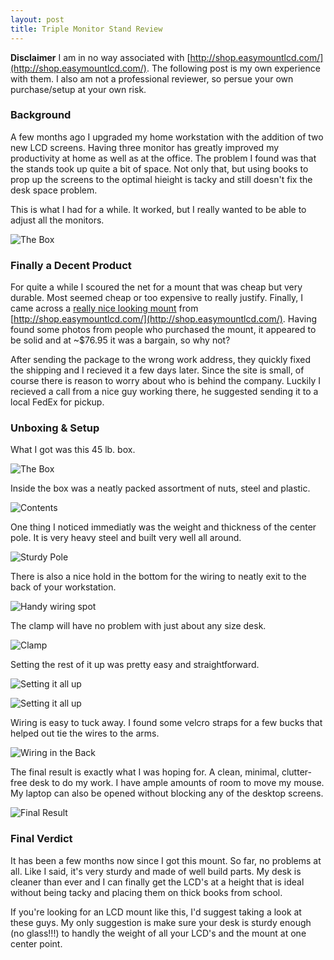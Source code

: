 ```yaml
---
layout: post
title: Triple Monitor Stand Review
---
```


**Disclaimer** I am in no way associated with [http://shop.easymountlcd.com/](http://shop.easymountlcd.com/). The following post is my own experience with them. I also am not a professional reviewer, so persue your own purchase/setup at your own risk.

### Background

A few months ago I upgraded my home workstation with the addition of two new LCD screens. Having three monitor has greatly improved my productivity at home as well as at the office. The problem I found was that the stands took up quite a bit of space. Not only that, but using books to prop up the screens to the optimal hieight is tacky and still doesn't fix the desk space problem.

This is what I had for a while. It worked, but I really wanted to be able to adjust all the monitors.

![The Box](http://i.imgur.com/EPuxZ.png)

### Finally a Decent Product

For quite a while I scoured the net for a mount that was cheap but very durable. Most seemed cheap or too expensive to really justify. Finally, I came across a [really nice looking mount](http://shop.easymountlcd.com/Deluxe-Triple-Monitor-Stand-Desktop-Clamp-up-to-28-002-0019-002-0019.htm) from [http://shop.easymountlcd.com/](http://shop.easymountlcd.com/). Having found some photos from people who purchased the mount, it appeared to be solid and at ~$76.95 it was a bargain, so why not?

After sending the package to the wrong work address, they quickly fixed the shipping and I recieved it a few days later. Since the site is small, of course there is reason to worry about who is behind the company. Luckily I recieved a call from a nice guy working there, he suggested sending it to a local FedEx for pickup.

### Unboxing &amp; Setup

What I got was this 45 lb. box.

![The Box](http://i.imgur.com/ylMWJ.png)

Inside the box was a neatly packed assortment of nuts, steel and plastic.

![Contents](http://i.imgur.com/cPTPq.png)

One thing I noticed immediatly was the weight and thickness of the center pole. It is very heavy steel and built very well all around.

![Sturdy Pole](http://i.imgur.com/AYh08.png)

There is also a nice hold in the bottom for the wiring to neatly exit to the back of your workstation.

![Handy wiring spot](http://i.imgur.com/r3Yr2.png)

The clamp will have no problem with just about any size desk.

![Clamp](http://i.imgur.com/YLYhd.jpg)

Setting the rest of it up was pretty easy and straightforward.

![Setting it all up](http://i.imgur.com/1HiDX.png)

![Setting it all up](http://i.imgur.com/yIycO.png)

Wiring is easy to tuck away. I found some velcro straps for a few bucks that helped out tie the wires to the arms.

![Wiring in the Back](http://i.imgur.com/nIuYW.png)

The final result is exactly what I was hoping for. A clean, minimal, clutter-free desk to do my work. I have ample amounts of room to move my mouse. My laptop can also be opened without blocking any of the desktop screens.

![Final Result](http://i.imgur.com/ft8NJ.png)

### Final Verdict

It has been a few months now since I got this mount. So far, no problems at all. Like I said, it's very sturdy and made of well build parts. My desk is cleaner than ever and I can finally get the LCD's at a height that is ideal without being tacky and placing them on thick books from school.

If you're looking for an LCD mount like this, I'd suggest taking a look at these guys. My only suggestion is make sure your desk is sturdy enough (no glass!!!) to handly the weight of all your LCD's and the mount at one center point.
